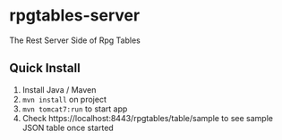 # rpgtables-server
The Rest Server Side of Rpg Tables

## Quick Install
1. Install Java / Maven
2. `mvn install` on project
3. `mvn tomcat7:run` to start app
4. Check https://localhost:8443/rpgtables/table/sample to see sample JSON table once started
